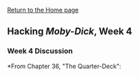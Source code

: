 [Return to the Home page](index.md)

## Hacking *Moby-Dick*, Week 4

### Week 4 Discussion

*From Chapter 36, "The Quarter-Deck":
